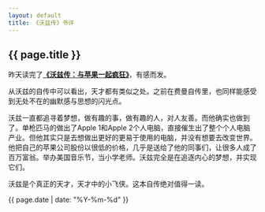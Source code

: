 ```yaml
---
layout: default
title: 《沃兹传》书评
---
```

{{ page.title }}
----------------

昨天读完了[**《沃兹传：与苹果一起疯狂》**](http://www.duokan.com/book/37274)，有感而发。

从沃兹的自传中可以看出，天才都有类似之处。之前在费曼自传里，也同样能感受到无处不在的幽默感与思想的闪光点。

沃兹一直都追寻着梦想，做有趣的事，做有趣的人，对人友善。而他确实也做到了。单枪匹马的做出了Apple 1和Apple 2个人电脑，直接催生出了整个个人电脑产业。但他其实只是去想做出更好的更易于使用的电脑，并没有想要去改变世界。他把自己的苹果公司股份以很低的价格，几乎是送给了他的同事们，让很多人成了百万富翁。举办美国音乐节，当小学老师。沃兹完全是在追逐内心的梦想，并实现它们。

沃兹是个真正的天才，天才中的小飞侠。这本自传绝对值得一读。

{{ page.date | date: "%Y-%m-%d" }}
